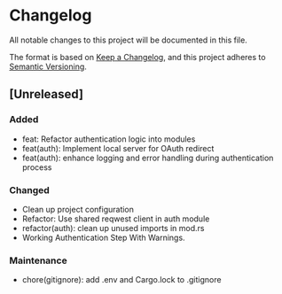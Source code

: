 # Changelog

All notable changes to this project will be documented in this file.

The format is based on [Keep a Changelog](https://keepachangelog.com/en/1.0.0/),
and this project adheres to [Semantic Versioning](https://semver.org/spec/v2.0.0.html).

<!-- This file is automatically generated by GitHub Actions. See docs/CHANGELOG_AUTOMATION.md for details. -->

## [Unreleased]

### Added
- feat: Refactor authentication logic into modules
- feat(auth): Implement local server for OAuth redirect
- feat(auth): enhance logging and error handling during authentication process

### Changed
- Clean up project configuration
- Refactor: Use shared reqwest client in auth module
- refactor(auth): clean up unused imports in mod.rs
- Working Authentication Step With Warnings.

### Maintenance
- chore(gitignore): add .env and Cargo.lock to .gitignore

